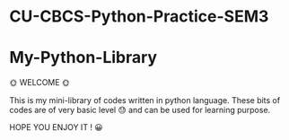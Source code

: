 # CU-CBCS-Python-Practice-SEM3
# My-Python-Library
🌞 WELCOME 🌞

  This is my mini-library of codes written in python language.
These bits of codes are of very basic level 😓 and can be used for learning purpose.

HOPE YOU ENJOY IT ! 😀
